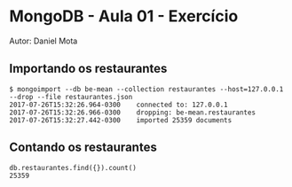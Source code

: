 # MongoDB - Aula 01 - Exercício
Autor: Daniel Mota

## Importando os restaurantes
```
$ mongoimport --db be-mean --collection restaurantes --host=127.0.0.1 --drop --file restaurantes.json
2017-07-26T15:32:26.964-0300	connected to: 127.0.0.1
2017-07-26T15:32:26.966-0300	dropping: be-mean.restaurantes
2017-07-26T15:32:27.442-0300	imported 25359 documents
```
## Contando os restaurantes
```
db.restaurantes.find({}).count()
25359

```